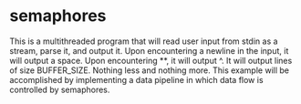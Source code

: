 # semaphores

This is a multithreaded program that will read user input from stdin as a stream, parse it, and output it.
Upon encountering a newline in the input, it will output a space. Upon encountering **, it will output ^.
It will output lines of size BUFFER_SIZE. Nothing less and nothing more.
This example will be accomplished by implementing a data pipeline in which data flow is controlled by semaphores.
